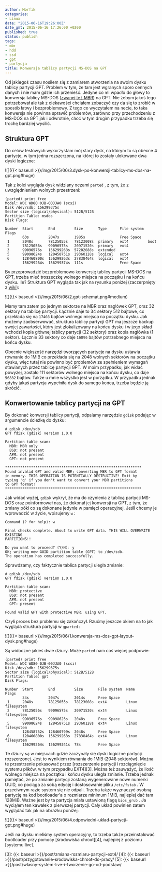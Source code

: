 ```yaml
---
author: Morfik
categories:
- Linux
date: "2015-06-16T19:26:00Z"
date_gmt: 2015-06-16 17:26:00 +0200
published: true
status: publish
tags:
- mbr
- hdd
- ssd
- gpt
- partycja
title: Konwersja tablicy partycji MS-DOS na GPT
---
```


Od jakiegoś czasu nosiłem się z zamiarem utworzenia na swoim dysku tablicy partycji GPT. Problem w
tym, że tam jest wgranych sporo cennych danych i nie mam gdzie ich przenieść. Jedyne co mi wpadło do
głowy to konwersja tablicy MS-DOS ([zwanej też MBR][1]) na GPT. Nie żebym jakoś tego potrzebował
ale tak z ciekawości chciałem zobaczyć czy da się to zrobić w sposób łatwy i bezproblemowy. Z tego
co wyczytałem na necie, to taka konwersja nie powinna sprawić problemów, zarówno przy przechodzeniu
z MS-DOS na GPT jak i odwrotnie, choć w tym drugim przypadku trzeba się trochę bardziej wysilić.

<!--more-->
## Struktura GPT

Do celów testowych wykorzystam mój stary dysk, na którym to są obecne 4 partycje, w tym jedna
rozszerzona, na której to zostały ulokowane dwa dyski logiczne:

![]({{< baseurl >}}/img/2015/06/3.dysk-po-konwersji-tablicy-ms-dos-na-gpt.png#huge)

Tak z kolei wygląda dysk widziany oczami `parted` , z tym, że z uwzględnieniem wolnych przestrzeni:

    (parted) print free
    Model: WDC WD80 0JB-00JJA0 (scsi)
    Disk /dev/sdb: 156299375s
    Sector size (logical/physical): 512B/512B
    Partition Table: msdos
    Disk Flags:

    Number  Start       End         Size       Type      File system  Flags
            63s         2047s       1985s                Free Space
     1      2048s       78125055s   78123008s  primary   ext4         boot
     2      78125056s   99096575s   20971520s  primary   ext4
     3      99096576s   156299263s  57202688s  extended
     5      99098624s   128458751s  29360128s  logical   ext4
     6      128460800s  156299263s  27838464s  logical   ext4
            156299264s  156299374s  111s                 Free Space

By przeprowadzić bezproblemowo konwersję tablicy partycji MS-DOS na GPT, trzeba mieć troszeczkę
wolnego miejsca na początku i na końcu dysku. Ile? Struktura GPT wygląda tak jak na rysunku poniżej
(zaczerpnięty z [wiki][2]):

![]({{< baseurl >}}/img/2015/06/2.gpt-schemat.png#medium)

Mamy tam zatem po jednym sektorze na MBR oraz nagłówek GPT, oraz 32 sektory na tablicę partycji.
Łącznie daje to 34 sektory 512 bajtowe, co przekłada się na `17408` bajtów wolnego miejsca na
początku dysku. Jak możemy zaobserwować, struktura tablicy partycji GPT ma jeszcze backup swojej
zawartości, który jest zlokalizowany na końcu dysku i w jego skład wchodzi kopia głównej tablicy
partycji (32 sektory) oraz kopia nagłówka (1 sektor). Łącznie 33 sektory co daje `16896` bajtów
potrzebnego miejsca na końcu dysku.

Obecnie większość narzędzi tworzących partycje na dysku ustawia równanie do 1MiB co przekłada się na
2048 wolnych sektorów na początku dysku, więc tutaj nie powinno być problemów ze spełnieniem wymagań
stawianych przez tablicę partycji GPT. W moim przypadku, jak widać powyżej, zostało 111 sektorów
wolnego miejsca na końcu dysku, co daje `56832` bajtów. Także u mnie wszystko jest w porządku. W
przypadku jednak gdyby jakaś partycja wypełniła dysk do samego końca, trzeba będzie ją skrócić.

## Konwertowanie tablicy partycji na GPT

By dokonać konwersji tablicy partycji, odpalamy narzędzie `gdisk` podając w argumencie ścieżkę do
dysku:

    # gdisk /dev/sdb
    GPT fdisk (gdisk) version 1.0.0

    Partition table scan:
      MBR: MBR only
      BSD: not present
      APM: not present
      GPT: not present

    ***************************************************************
    Found invalid GPT and valid MBR; converting MBR to GPT format
    in memory. THIS OPERATION IS POTENTIALLY DESTRUCTIVE! Exit by
    typing 'q' if you don't want to convert your MBR partitions
    to GPT format!
    ***************************************************************

Jak widać wyżej, `gdisk` wykrył, że ma do czynienia z tablicą partycji MS-DOS oraz poinformował nas,
że dokonał jej konwersji na GPT, z tym, że zmiany póki co są dokonane jedynie w pamięci operacyjnej.
Jeśli chcemy je wprowadzić w życie, wpisujemy `w` :

    Command (? for help): w

    Final checks complete. About to write GPT data. THIS WILL OVERWRITE EXISTING
    PARTITIONS!!

    Do you want to proceed? (Y/N): y
    OK; writing new GUID partition table (GPT) to /dev/sdb.
    The operation has completed successfully.

Sprawdzamy, czy faktycznie tablica partycji uległa zmianie:

    # gdisk /dev/sdb
    GPT fdisk (gdisk) version 1.0.0

    Partition table scan:
      MBR: protective
      BSD: not present
      APM: not present
      GPT: present

    Found valid GPT with protective MBR; using GPT.

Czyli proces bez problemu się zakończył. Rzućmy jeszcze okiem na to jak wygląda struktura partycji w
`gparted` :

![]({{< baseurl >}}/img/2015/06/1.konwersja-ms-dos-gpt-layout-dysk.png#huge)

Są widoczne jakieś dwie dziury. Może `parted` nam coś więcej podpowie:

    (parted) print free
    Model: WDC WD80 0JB-00JJA0 (scsi)
    Disk /dev/sdb: 156299375s
    Sector size (logical/physical): 512B/512B
    Partition Table: gpt
    Disk Flags:

    Number  Start       End         Size       File system  Name              Flags
            34s         2047s       2014s      Free Space
     1      2048s       78125055s   78123008s  ext4         Linux filesystem
     2      78125056s   99096575s   20971520s  ext4         Linux filesystem
            99096576s   99098623s   2048s      Free Space
     5      99098624s   128458751s  29360128s  ext4         Linux filesystem
            128458752s  128460799s  2048s      Free Space
     6      128460800s  156299263s  27838464s  ext4         Linux filesystem
            156299264s  156299341s  78s        Free Space

Te dziury są w miejscach gdzie zaczynały się dyski logiczne partycji rozszerzonej. Jest to wynikiem
równania do 1MiB (2048 sektorów). Można te przestrzenie pokasować przez [rozszerzenie partycji i
rozciągnięcie systemu plików, w tym przypadku EXT4][3]. Można też zauważyć, że ilość wolnego
miejsca na początku i końcu dysku uległa zmianie. Trzeba jednak pamiętać, że po zmianie partycji
zostaną wygenerowane nowe numerki UUID, co pociąga za sobą edycję i dostosowanie pliku
`/etc/fstab` . W przeciwnym razie system się nie odpali. Trzeba także wyznaczyć osobną partycję na
kod bootloader'a o rozmiarze minimum 1MiB, najlepiej dać tam 128MiB. Ważne jest by ta partycja miała
ustawioną flagę `bios_grub` . Ja wyciąłem ten kawałek z pierwszej partycji. Cały układ powinien
zatem wyglądać tak jak na obrazku poniżej:

![]({{< baseurl >}}/img/2015/06/4.odpowiedni-uklad-partycji-gpt.png#huge)

Jeśli na dysku mieliśmy system operacyjny, to trzeba także przeinstalować bootloader przy pomocy
[środowiska chroot][4], najlepiej z poziomu [systemu live].


[1]: https://superuser.com/questions/700770/mbr-equals-msdos-for-gparted
[2]: https://en.wikipedia.org/wiki/GUID_Partition_Table
[3]: {{< baseurl >}}/post/zmiana-rozmiaru-partycji-ext4/
[4]: {{< baseurl >}}/post/przygotowanie-srodowiska-chroot-do-pracy/
[5]: {{< baseurl >}}/post/wlasny-system-live-i-tworzenie-go-od-podstaw/

